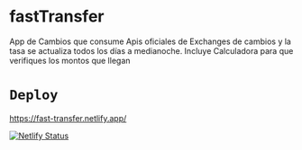 # fastTransfer
App de Cambios que consume Apis oficiales de Exchanges de cambios y la tasa se actualiza todos los días a medianoche. Incluye Calculadora para que verifiques los montos que llegan

# `Deploy`
https://fast-transfer.netlify.app/

[![Netlify Status](https://api.netlify.com/api/v1/badges/54eee010-9811-4be5-9106-29ebda6f6b91/deploy-status)](https://app.netlify.com/sites/fast-transfer/deploys)
